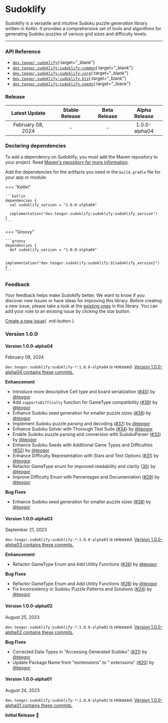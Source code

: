 [//]: # (This file was automatically generated - do not edit)

# Sudoklify

Sudoklify is a versatile and intuitive Sudoku puzzle generation library written in Kotlin. It
provides a comprehensive set of tools and algorithms for generating Sudoku puzzles of various grid
sizes and difficulty levels.

---

### API Reference

* [`dev.teogor.sudoklify`](../html/){:target="_blank"}
* [`dev.teogor.sudoklify:sudoklify-common`](../html/sudoklify-common){:target="_blank"}
* [`dev.teogor.sudoklify:sudoklify-core`](../html/sudoklify-core){:target="_blank"}
* [`dev.teogor.sudoklify:sudoklify-ktx`](../html/sudoklify-ktx){:target="_blank"}
* [`dev.teogor.sudoklify:sudoklify-seeds`](../html/sudoklify-seeds){:target="_blank"}

### Release

|   Latest Update   | Stable Release | Beta Release | Alpha Release |
|:-----------------:|:--------------:|:------------:|:-------------:|
| February 08, 2024 |       -        |      -       | 1.0.0-alpha04 |

### Declaring dependencies

To add a dependency on Sudoklify, you must add the Maven repository to your project.
Read [Maven's repository for more information](https://repo.maven.apache.org/maven2/).

Add the dependencies for the artifacts you need in the `build.gradle` file for your app or module:

=== "Kotlin"

    ```kotlin
    dependencies {
      val sudoklify_version = "1.0.0-alpha04"

      implementation("dev.teogor.sudoklify:sudoklify:sudoklify_version")
    }
    ```

=== "Groovy"

    ```groovy
    dependencies {
      def sudoklify_version = "1.0.0-alpha04"

      implementation("dev.teogor.sudoklify:sudoklify:${sudoklify_version}")
    }
    ```

### Feedback

Your feedback helps make Sudoklify better. We want to know if you discover new issues or have ideas
for improving this library. Before creating a new issue, please take a look at
the [existing ones](https://github.com/teogor/sudoklify) in this library. You can add your vote to
an
existing issue by clicking the star button.

[Create a new issue](https://github.com/teogor/sudoklify/issues/new){ .md-button }

### Version 1.0.0

#### Version 1.0.0-alpha04

February 08, 2024

`dev.teogor.sudoklify:sudoklify-*:1.0.0-alpha04` is
released. [Version 1.0.0-alpha04 contains these commits.](https://github.com/teogor/sudoklify/compare/1.0.0-alpha03...1.0.0-alpha04)

**Enhancement**

* Introduce more descriptive Cell type and board
  serialization ([#40](https://github.com/teogor/sudoklify/pull/40))
  by [@teogor](https://github.com/teogor)
* Add `supportsDifficulty` function for GameType
  compatibility ([#39](https://github.com/teogor/sudoklify/pull/39))
  by [@teogor](https://github.com/teogor)
* Enhance Sudoku seed generation for smaller puzzle
  sizes ([#38](https://github.com/teogor/sudoklify/pull/38)) by [@teogor](https://github.com/teogor)
* Implement Sudoku puzzle parsing and decoding ([#37](https://github.com/teogor/sudoklify/pull/37))
  by [@teogor](https://github.com/teogor)
* Enhance Sudoku Solver with Thorough Test
  Suite ([#34](https://github.com/teogor/sudoklify/pull/34)) by [@teogor](https://github.com/teogor)
* Enable Sudoku puzzle parsing and conversion with
  SudokuParser ([#33](https://github.com/teogor/sudoklify/pull/33))
  by [@teogor](https://github.com/teogor)
* Enhance Sudoku Seeds with Additional Game Types and
  Difficulties ([#32](https://github.com/teogor/sudoklify/pull/32))
  by [@teogor](https://github.com/teogor)
* Enhance Difficulty Representation with Stars and Text
  Options ([#31](https://github.com/teogor/sudoklify/pull/31))
  by [@teogor](https://github.com/teogor)
* Refactor GameType enum for improved readability and
  clarity ([30](https://github.com/teogor/sudoklify/pull/30))
  by [@teogor](https://github.com/teogor)
* Improve Difficulty Enum with Percentages and
  Documentation ([#29](https://github.com/teogor/sudoklify/pull/29))
  by [@teogor](https://github.com/teogor)

**Bug Fixes**

* Enhance Sudoku seed generation for smaller puzzle
  sizes ([#38](https://github.com/teogor/sudoklify/pull/38)) by [@teogor](https://github.com/teogor)

#### Version 1.0.0-alpha03

September 21, 2023

`dev.teogor.sudoklify:sudoklify-*:1.0.0-alpha03` is
released. [Version 1.0.0-alpha03 contains these commits.](https://github.com/teogor/sudoklify/compare/1.0.0-alpha02...1.0.0-alpha03)

**Enhancement**

* Refactor GameType Enum and Add Utility
  Functions ([#26](https://github.com/teogor/sudoklify/pull/26))
  by [@teogor](https://github.com/teogor)

**Bug Fixes**

* Refactor GameType Enum and Add Utility
  Functions ([#26](https://github.com/teogor/sudoklify/pull/26))
  by [@teogor](https://github.com/teogor)
* Fix Inconsistency in Sudoku Puzzle Patterns and
  Solutions ([#24](https://github.com/teogor/sudoklify/pull/24))
  by [@teogor](https://github.com/teogor)

#### Version 1.0.0-alpha02

August 25, 2023

`dev.teogor.sudoklify:sudoklify-*:1.0.0-alpha02` is
released. [Version 1.0.0-alpha02 contains these commits.](https://github.com/teogor/sudoklify/compare/1.0.0-alpha01...1.0.0-alpha02)

**Bug Fixes**

* Corrected Data Types in "Accessing Generated
  Sudoku" ([#21](https://github.com/teogor/sudoklify/pull/21))
  by [@teogor](https://github.com/teogor)
* Update Package Name from "exntensions" to "
  extensions" ([#20](https://github.com/teogor/sudoklify/pull/20))
  by [@teogor](https://github.com/teogor)

#### Version 1.0.0-alpha01

August 24, 2023

`dev.teogor.sudoklify:sudoklify-*:1.0.0-alpha01` is
released. [Version 1.0.0-alpha01 contains these commits.](https://github.com/teogor/sudoklify/compare/253ceb722c235ba82e6650c7b82e21fd11d64c78...1.0.0-alpha01)

**Initial Release** 🎊
